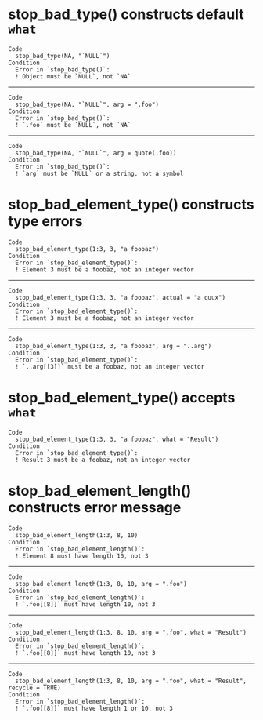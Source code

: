 # stop_bad_type() constructs default `what`

    Code
      stop_bad_type(NA, "`NULL`")
    Condition
      Error in `stop_bad_type()`:
      ! Object must be `NULL`, not `NA`

---

    Code
      stop_bad_type(NA, "`NULL`", arg = ".foo")
    Condition
      Error in `stop_bad_type()`:
      ! `.foo` must be `NULL`, not `NA`

---

    Code
      stop_bad_type(NA, "`NULL`", arg = quote(.foo))
    Condition
      Error in `stop_bad_type()`:
      ! `arg` must be `NULL` or a string, not a symbol

# stop_bad_element_type() constructs type errors

    Code
      stop_bad_element_type(1:3, 3, "a foobaz")
    Condition
      Error in `stop_bad_element_type()`:
      ! Element 3 must be a foobaz, not an integer vector

---

    Code
      stop_bad_element_type(1:3, 3, "a foobaz", actual = "a quux")
    Condition
      Error in `stop_bad_element_type()`:
      ! Element 3 must be a foobaz, not an integer vector

---

    Code
      stop_bad_element_type(1:3, 3, "a foobaz", arg = "..arg")
    Condition
      Error in `stop_bad_element_type()`:
      ! `..arg[[3]]` must be a foobaz, not an integer vector

# stop_bad_element_type() accepts `what`

    Code
      stop_bad_element_type(1:3, 3, "a foobaz", what = "Result")
    Condition
      Error in `stop_bad_element_type()`:
      ! Result 3 must be a foobaz, not an integer vector

# stop_bad_element_length() constructs error message

    Code
      stop_bad_element_length(1:3, 8, 10)
    Condition
      Error in `stop_bad_element_length()`:
      ! Element 8 must have length 10, not 3

---

    Code
      stop_bad_element_length(1:3, 8, 10, arg = ".foo")
    Condition
      Error in `stop_bad_element_length()`:
      ! `.foo[[8]]` must have length 10, not 3

---

    Code
      stop_bad_element_length(1:3, 8, 10, arg = ".foo", what = "Result")
    Condition
      Error in `stop_bad_element_length()`:
      ! `.foo[[8]]` must have length 10, not 3

---

    Code
      stop_bad_element_length(1:3, 8, 10, arg = ".foo", what = "Result", recycle = TRUE)
    Condition
      Error in `stop_bad_element_length()`:
      ! `.foo[[8]]` must have length 1 or 10, not 3

